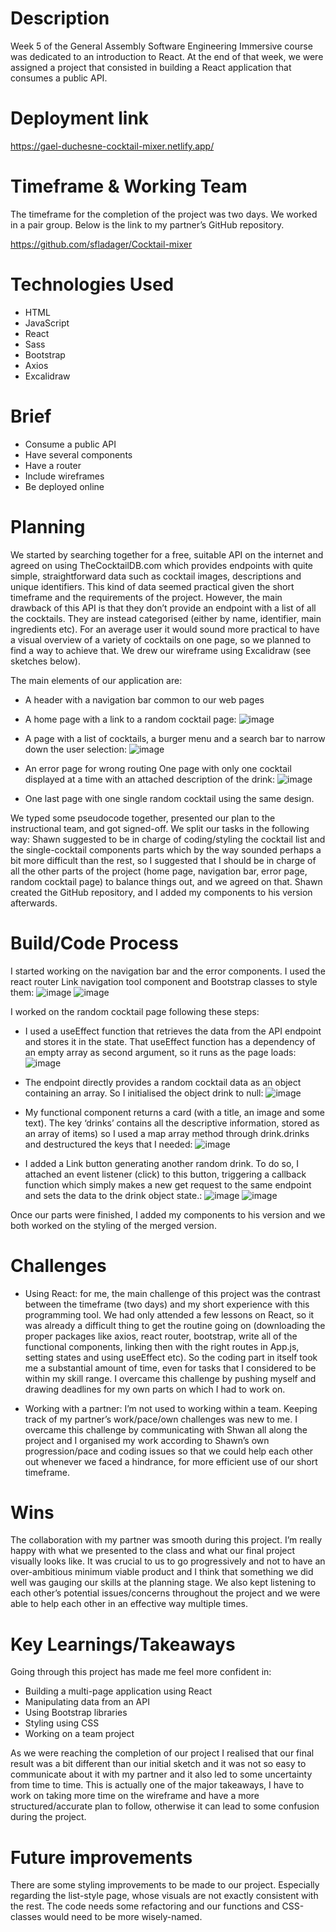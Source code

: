 # Description

Week 5 of the General Assembly Software Engineering Immersive course was dedicated to an introduction to React. At the end of that week, we were assigned a project that consisted in building a React application that consumes a public API.

# Deployment link

https://gael-duchesne-cocktail-mixer.netlify.app/

# Timeframe & Working Team

The timeframe for the completion of the project was two days. We worked in a pair group. Below is the link to my partner’s GitHub repository.

https://github.com/sfladager/Cocktail-mixer

# Technologies Used

- HTML
- JavaScript
- React
- Sass
- Bootstrap
- Axios
- Excalidraw

# Brief

- Consume a public API
- Have several components
- Have a router
- Include wireframes
- Be deployed online


# Planning

We started by searching together for a free, suitable API on the internet and agreed on using TheCocktailDB.com which provides endpoints with quite simple, straightforward data such as cocktail images, descriptions and unique identifiers. This kind of data seemed practical given the short timeframe and the requirements of the project. However, the main drawback of this API is that they don’t provide an endpoint with a list of all the cocktails. They are instead categorised (either by name, identifier, main ingredients etc). For an average user it would sound more practical to have a visual overview of a variety of cocktails on one page, so we planned to find a way to achieve that. We drew our wireframe using Excalidraw (see sketches below).

The main elements of our application are:
- A header with a navigation bar common to our web pages
- A home page with a link to a random cocktail page:
![image](https://user-images.githubusercontent.com/113553373/213205929-84761cd8-7a40-4cf5-97fc-6d15d5d89ab7.png)



- A page with a list of cocktails, a burger menu and a search bar to narrow down the user selection:
![image](https://user-images.githubusercontent.com/113553373/213498549-a2439be9-39d3-480a-bc1f-9e2dee29ec8b.png)


- An error page for wrong routing
One page with only one cocktail displayed at a time with an attached description of the drink:
![image](https://user-images.githubusercontent.com/113553373/213498634-8b5bfc33-6151-457d-8209-cdc520c081e0.png)


- One last page with one single random cocktail using the same design.

We typed some pseudocode together, presented our plan to the instructional team, and got signed-off. We split our tasks in the following way: Shawn suggested to be in charge of coding/styling the cocktail list and the single-cocktail components parts which by the way sounded perhaps a bit more difficult than the rest, so I suggested that I should be in charge of all the other parts of the project (home page, navigation bar, error page, random cocktail page) to balance things out, and we agreed on that.
Shawn created the GitHub repository, and I added my components to his version afterwards.

# Build/Code Process

I started working on the navigation bar and the error components. I used the react router Link navigation tool component and Bootstrap classes to style them:
![image](https://user-images.githubusercontent.com/113553373/213498740-db19d914-b0a5-49b2-af59-eba75952dc0e.png)
![image](https://user-images.githubusercontent.com/113553373/213498819-56ca029a-2bee-4bbe-b417-f18847a9236a.png)


I worked on the random cocktail page following these steps:

- I used a useEffect function that retrieves the data from the API endpoint and stores it in the state. That useEffect function has a dependency of an empty array as second argument, so it runs as the page loads:
![image](https://user-images.githubusercontent.com/113553373/213498868-e8450a39-de1f-4888-85e4-a2517953693c.png)

- The endpoint directly provides a random cocktail data as an object containing an array. So I initialised the object drink to null:
![image](https://user-images.githubusercontent.com/113553373/213498906-df1fc8d6-404b-4a82-8650-09092059f372.png)

- My functional component returns a card (with a title, an image and some text). The key ‘drinks’ contains all the descriptive information, stored as an array of items) so I used a map array method through drink.drinks and destructured the keys that I needed:
![image](https://user-images.githubusercontent.com/113553373/213500050-81ef7599-5349-4e53-957f-fd5bc25ebcb4.png)

- I added a Link button generating another random drink.
To do so, I attached an event listener (click) to this button, triggering a callback function which simply makes a new get request to the same endpoint and sets the data to the drink object state.:
![image](https://user-images.githubusercontent.com/113553373/213499076-db9cc2c2-ccde-4646-a7fd-d9e839a38fb0.png)
![image](https://user-images.githubusercontent.com/113553373/213499161-13313401-3c33-4b02-9b66-f6221ab44f19.png)


Once our parts were finished, I added my components to his version and we both worked on the styling of the merged version.

# Challenges

- Using React: for me, the main challenge of this project was the contrast between the timeframe (two days) and my short experience with this programming tool. We had only attended a few lessons on React, so it was already a difficult thing to get the routine going on (downloading the proper packages like axios, react router, bootstrap, write all of the functional components, linking then with the right routes in App.js, setting states and using useEffect etc). So the coding part in itself took me a substantial amount of time, even for tasks that I considered to be within my skill range. I overcame this challenge by pushing myself and drawing deadlines for my own parts on which I had to work on.

- Working with a partner: I’m not used to working within a team. Keeping track of my partner’s work/pace/own challenges was new to me. I overcame this challenge by communicating with Shwan all along the project and I organised my work according to Shawn’s own progression/pace and coding issues so that we could help each other out whenever we faced a hindrance, for more efficient use of our short timeframe.

# Wins

The collaboration with my partner was smooth during this project. I’m really happy with what we presented to the class and what our final project visually looks like.
It was crucial to us to go progressively and not to have an over-ambitious minimum viable product and I think that something we did well was gauging our skills at the planning stage.
We also kept listening to each other’s potential issues/concerns throughout the project and we were able to help each other in an effective way multiple times.

# Key Learnings/Takeaways

Going through this project has made me feel more confident in:

- Building a multi-page application using React
- Manipulating data from an API
- Using Bootstrap libraries
- Styling using CSS
- Working on a team project

As we were reaching the completion of our project I realised that our final result was a bit different than our initial sketch and it was not so easy to communicate about it with my partner and it also led to some uncertainty from time to time. This is actually one of the major takeaways, I have to work on taking more time on the wireframe and have a more structured/accurate plan to follow, otherwise it can lead to some confusion during the project.

# Future improvements

There are some styling improvements to be made to our project. Especially regarding the list-style page, whose visuals are not exactly consistent with the rest.
The code needs some refactoring and our functions and CSS-classes would need to be more wisely-named.
